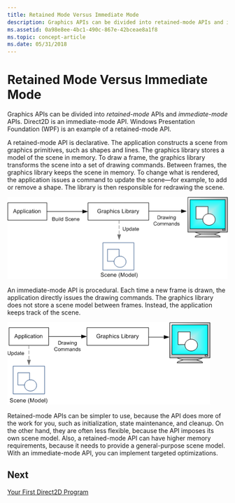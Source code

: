 ```yaml
---
title: Retained Mode Versus Immediate Mode
description: Graphics APIs can be divided into retained-mode APIs and immediate-mode APIs.
ms.assetid: 0a98e8ee-4bc1-490c-867e-42bceae8a1f8
ms.topic: concept-article
ms.date: 05/31/2018
---
```


# Retained Mode Versus Immediate Mode

Graphics APIs can be divided into *retained-mode* APIs and *immediate-mode* APIs. Direct2D is an immediate-mode API. Windows Presentation Foundation (WPF) is an example of a retained-mode API.

A retained-mode API is declarative. The application constructs a scene from graphics primitives, such as shapes and lines. The graphics library stores a model of the scene in memory. To draw a frame, the graphics library transforms the scene into a set of drawing commands. Between frames, the graphics library keeps the scene in memory. To change what is rendered, the application issues a command to update the scene—for example, to add or remove a shape. The library is then responsible for redrawing the scene.

![a diagram that shows retained-mode graphics.](images/graphics06.png)

An immediate-mode API is procedural. Each time a new frame is drawn, the application directly issues the drawing commands. The graphics library does not store a scene model between frames. Instead, the application keeps track of the scene.

![a diagram that shows immediate-mode graphics.](images/graphics07.png)

Retained-mode APIs can be simpler to use, because the API does more of the work for you, such as initialization, state maintenance, and cleanup. On the other hand, they are often less flexible, because the API imposes its own scene model. Also, a retained-mode API can have higher memory requirements, because it needs to provide a general-purpose scene model. With an immediate-mode API, you can implement targeted optimizations.

## Next

[Your First Direct2D Program](your-first-direct2d-program.md)

 

 




